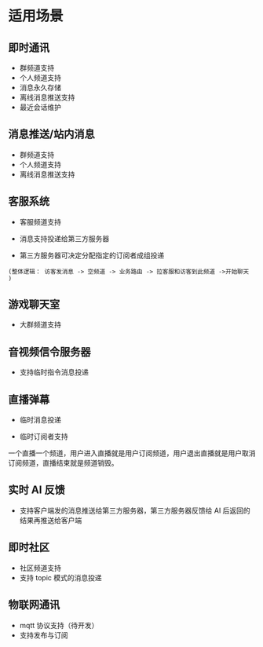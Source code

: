 # 适用场景

## 即时通讯

- 群频道支持
- 个人频道支持
- 消息永久存储
- 离线消息推送支持
- 最近会话维护

## 消息推送/站内消息

- 群频道支持
- 个人频道支持
- 离线消息推送支持

## 客服系统

- 客服频道支持

- 消息支持投递给第三方服务器

- 第三方服务器可决定分配指定的订阅者成组投递

`(整体逻辑： 访客发消息 -> 空频道 -> 业务路由 -> 拉客服和访客到此频道 ->开始聊天 )`

## 游戏聊天室

- 大群频道支持

<!-- 把联机的用户建立一个频道内，当A打了敌人后，A将数据告诉你们自己的业务服务器，业务服务器处理后调用悟空IM的发送消息接口，发送消息的频道参数指定为这个建立的频道，这样这个频道内所有人都能收到包括A -->

## 音视频信令服务器

- 支持临时指令消息投递

## 直播弹幕

- 临时消息投递

- 临时订阅者支持

一个直播一个频道，用户进入直播就是用户订阅频道，用户退出直播就是用户取消订阅频道，直播结束就是频道销毁。

## 实时 AI 反馈

- 支持客户端发的消息推送给第三方服务器，第三方服务器反馈给 AI 后返回的结果再推送给客户端

## 即时社区

- 社区频道支持
- 支持 topic 模式的消息投递

## 物联网通讯

- mqtt 协议支持（待开发）
- 支持发布与订阅
